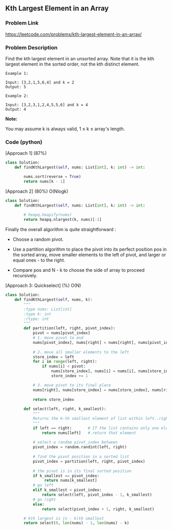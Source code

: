 ## Kth Largest Element in an Array

### Problem Link

https://leetcode.com/problems/kth-largest-element-in-an-array/

### Problem Description 

Find the kth largest element in an unsorted array. Note that it is the kth largest element in the sorted order, not the kth distinct element.

```
Example 1:

Input: [3,2,1,5,6,4] and k = 2
Output: 5

```

```
Example 2:

Input: [3,2,3,1,2,4,5,5,6] and k = 4
Output: 4

```

**Note:**

You may assume k is always valid, 1 ≤ k ≤ array's length.

### Code (python)

[Approach 1] (87%) 

```python
class Solution:
    def findKthLargest(self, nums: List[int], k: int) -> int:

        nums.sort(reverse = True)
        return nums[k - 1]
```

[Approach 2] (80%) O(Nlogk)

```python
class Solution:
    def findKthLargest(self, nums: List[int], k: int) -> int:
        
        # heapq.heapify(nums)
        return heapq.nlargest(k, nums)[-1]
```

Finally the overall algorithm is quite straightforward :

* Choose a random pivot.

* Use a partition algorithm to place the pivot into its perfect position pos in the sorted array, move smaller elements to the left of pivot, and larger or equal ones - to the right.

* Compare pos and N - k to choose the side of array to proceed recursively.

[Approach 3: Quickselect] (%) O(N)

```python
class Solution:
    def findKthLargest(self, nums, k):
        """
        :type nums: List[int]
        :type k: int
        :rtype: int
        """
        def partition(left, right, pivot_index):
            pivot = nums[pivot_index]
            # 1. move pivot to end
            nums[pivot_index], nums[right] = nums[right], nums[pivot_index]  
            
            # 2. move all smaller elements to the left
            store_index = left
            for i in range(left, right):
                if nums[i] < pivot:
                    nums[store_index], nums[i] = nums[i], nums[store_index]
                    store_index += 1

            # 3. move pivot to its final place
            nums[right], nums[store_index] = nums[store_index], nums[right]  
            
            return store_index
        
        def select(left, right, k_smallest):
            """
            Returns the k-th smallest element of list within left..right
            """
            if left == right:       # If the list contains only one element,
                return nums[left]   # return that element
            
            # select a random pivot_index between 
            pivot_index = random.randint(left, right)     
                            
            # find the pivot position in a sorted list   
            pivot_index = partition(left, right, pivot_index)
            
            # the pivot is in its final sorted position
            if k_smallest == pivot_index:
                 return nums[k_smallest]
            # go left
            elif k_smallest < pivot_index:
                return select(left, pivot_index - 1, k_smallest)
            # go right
            else:
                return select(pivot_index + 1, right, k_smallest)

        # kth largest is (n - k)th smallest 
        return select(0, len(nums) - 1, len(nums) - k)
```

